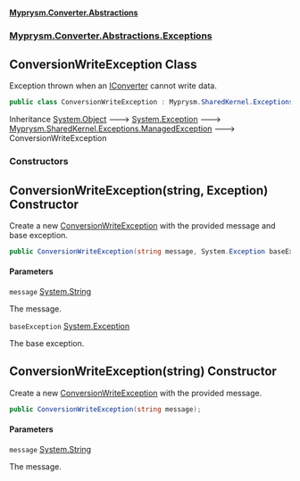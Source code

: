 #### [Myprysm.Converter.Abstractions](index.md 'index')
### [Myprysm.Converter.Abstractions.Exceptions](index.md#Myprysm.Converter.Abstractions.Exceptions 'Myprysm.Converter.Abstractions.Exceptions')

## ConversionWriteException Class

Exception thrown when an [IConverter](Myprysm.Converter.Abstractions.IConverter.md 'Myprysm.Converter.Abstractions.IConverter') cannot write data.

```csharp
public class ConversionWriteException : Myprysm.SharedKernel.Exceptions.ManagedException
```

Inheritance [System.Object](https://docs.microsoft.com/en-us/dotnet/api/System.Object 'System.Object') &#129106; [System.Exception](https://docs.microsoft.com/en-us/dotnet/api/System.Exception 'System.Exception') &#129106; [Myprysm.SharedKernel.Exceptions.ManagedException](https://docs.microsoft.com/en-us/dotnet/api/Myprysm.SharedKernel.Exceptions.ManagedException 'Myprysm.SharedKernel.Exceptions.ManagedException') &#129106; ConversionWriteException
### Constructors

<a name='Myprysm.Converter.Abstractions.Exceptions.ConversionWriteException.ConversionWriteException(string,System.Exception)'></a>

## ConversionWriteException(string, Exception) Constructor

Create a new [ConversionWriteException](Myprysm.Converter.Abstractions.Exceptions.ConversionWriteException.md 'Myprysm.Converter.Abstractions.Exceptions.ConversionWriteException') with the provided message and base exception.

```csharp
public ConversionWriteException(string message, System.Exception baseException);
```
#### Parameters

<a name='Myprysm.Converter.Abstractions.Exceptions.ConversionWriteException.ConversionWriteException(string,System.Exception).message'></a>

`message` [System.String](https://docs.microsoft.com/en-us/dotnet/api/System.String 'System.String')

The message.

<a name='Myprysm.Converter.Abstractions.Exceptions.ConversionWriteException.ConversionWriteException(string,System.Exception).baseException'></a>

`baseException` [System.Exception](https://docs.microsoft.com/en-us/dotnet/api/System.Exception 'System.Exception')

The base exception.

<a name='Myprysm.Converter.Abstractions.Exceptions.ConversionWriteException.ConversionWriteException(string)'></a>

## ConversionWriteException(string) Constructor

Create a new [ConversionWriteException](Myprysm.Converter.Abstractions.Exceptions.ConversionWriteException.md 'Myprysm.Converter.Abstractions.Exceptions.ConversionWriteException') with the provided message.

```csharp
public ConversionWriteException(string message);
```
#### Parameters

<a name='Myprysm.Converter.Abstractions.Exceptions.ConversionWriteException.ConversionWriteException(string).message'></a>

`message` [System.String](https://docs.microsoft.com/en-us/dotnet/api/System.String 'System.String')

The message.